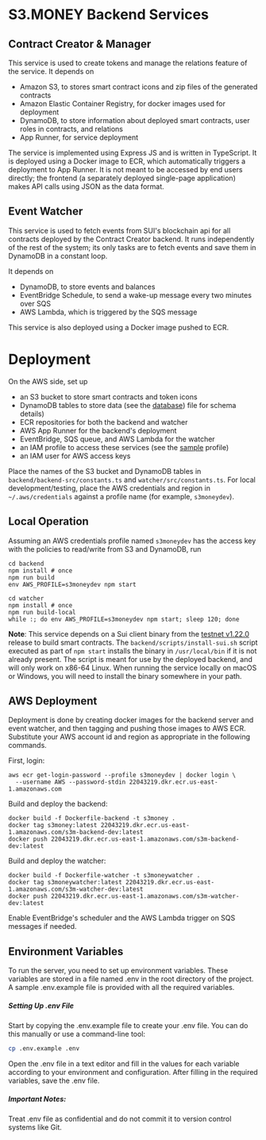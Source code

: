 # S3.MONEY Backend Services

## Contract Creator & Manager

This service is used to create tokens and manage the relations feature of
the service.  It depends on

* Amazon S3, to stores smart contract icons and zip files of the generated contracts
* Amazon Elastic Container Registry, for docker images used for deployment
* DynamoDB, to store information about deployed smart contracts, user roles in contracts, and relations
* App Runner, for service deployment

The service is implemented using Express JS and is written in
TypeScript.  It is deployed using a Docker image to ECR, which
automatically triggers a deployment to App Runner.  It is not meant to
be accessed by end users directly; the frontend (a separately deployed
single-page application) makes API calls using JSON as the data
format.


## Event Watcher

This service is used to fetch events from SUI's blockchain api for all
contracts deployed by the Contract Creator backend.  It runs
independently of the rest of the system; its only tasks are to fetch
events and save them in DynamoDB in a constant loop.

It depends on

* DynamoDB, to store events and balances
* EventBridge Schedule, to send a wake-up message every two minutes over SQS
* AWS Lambda, which is triggered by the SQS message

This service is also deployed using a Docker image pushed to ECR.

# Deployment

On the AWS side, set up

* an S3 bucket to store smart contracts and token icons
* DynamoDB tables to store data (see the [database](DATABASE.md)) file for schema details)
* ECR repositories for both the backend and watcher
* AWS App Runner for the backend's deployment
* EventBridge, SQS queue, and AWS Lambda for the watcher
* an IAM profile to access these services (see the [sample](SAMPLE-IAM-PROFILE.json) profile)
* an IAM user for AWS access keys

Place the names of the S3 bucket and DynamoDB tables in
`backend/backend-src/constants.ts` and `watcher/src/constants.ts`.
For local development/testing, place the AWS credentials and region in
`~/.aws/credentials` against a profile name (for example,
`s3moneydev`).

## Local Operation

Assuming an AWS credentials profile named `s3moneydev` has the access key with the policies to read/write from S3 and DynamoDB, run

    cd backend
    npm install # once
    npm run build
    env AWS_PROFILE=s3moneydev npm start

    cd watcher
    npm install # once
    npm run build-local
    while :; do env AWS_PROFILE=s3moneydev npm start; sleep 120; done

**Note**: This service depends on a Sui client binary from the
[testnet
v1.22.0](https://github.com/MystenLabs/sui/releases/tag/testnet-v1.22.0)
release to build smart contracts.  The
`backend/scripts/install-sui.sh` script executed as part of `npm
start` installs the binary in `/usr/local/bin` if it is not already
present.  The script is meant for use by the deployed backend, and
will only work on x86-64 Linux.  When running the service locally on
macOS or Windows, you will need to install the binary somewhere in
your path.

## AWS Deployment

Deployment is done by creating docker images for the backend server
and event watcher, and then tagging and pushing those images to AWS
ECR.  Substitute your AWS account id and region as appropriate in the
following commands.

First, login:

    aws ecr get-login-password --profile s3moneydev | docker login \
      --username AWS --password-stdin 22043219.dkr.ecr.us-east-1.amazonaws.com

Build and deploy the backend:

    docker build -f Dockerfile-backend -t s3money .
    docker tag s3money:latest 22043219.dkr.ecr.us-east-1.amazonaws.com/s3m-backend-dev:latest
    docker push 22043219.dkr.ecr.us-east-1.amazonaws.com/s3m-backend-dev:latest


Build and deploy the watcher:

    docker build -f Dockerfile-watcher -t s3moneywatcher .
    docker tag s3moneywatcher:latest 22043219.dkr.ecr.us-east-1.amazonaws.com/s3m-watcher-dev:latest
    docker push 22043219.dkr.ecr.us-east-1.amazonaws.com/s3m-watcher-dev:latest

Enable EventBridge's scheduler and the AWS Lambda trigger on SQS messages if needed.


## Environment Variables
To run the server, you need to set up environment variables. These variables are stored in a file named .env in the root directory of the project. A sample .env.example file is provided with all the required variables.

##### Setting Up .env File
Start by copying the .env.example file to create your .env file.
You can do this manually or use a command-line tool:
``` bash
cp .env.example .env
```
Open the .env file in a text editor and fill in the values for each variable according to your environment and configuration. After filling in the required variables, save the .env file.
##### Important Notes: 
Treat .env file as confidential and do not commit it to version control systems like Git.
